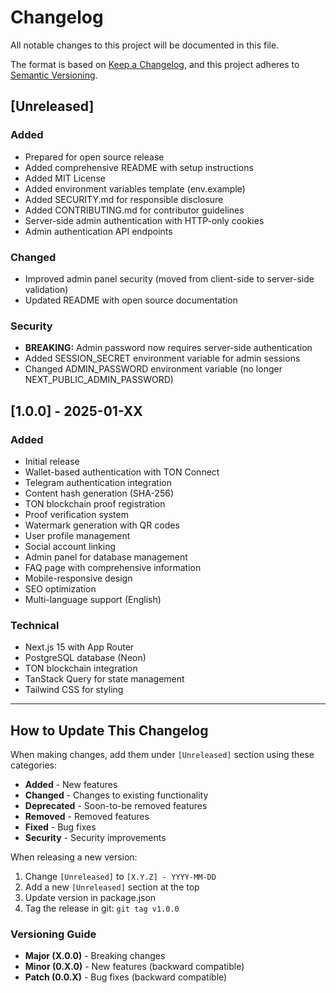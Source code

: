 # Changelog

All notable changes to this project will be documented in this file.

The format is based on [Keep a Changelog](https://keepachangelog.com/en/1.0.0/),
and this project adheres to [Semantic Versioning](https://semver.org/spec/v2.0.0.html).

## [Unreleased]

### Added
- Prepared for open source release
- Added comprehensive README with setup instructions
- Added MIT License
- Added environment variables template (env.example)
- Added SECURITY.md for responsible disclosure
- Added CONTRIBUTING.md for contributor guidelines
- Server-side admin authentication with HTTP-only cookies
- Admin authentication API endpoints

### Changed
- Improved admin panel security (moved from client-side to server-side validation)
- Updated README with open source documentation

### Security
- **BREAKING:** Admin password now requires server-side authentication
- Added SESSION_SECRET environment variable for admin sessions
- Changed ADMIN_PASSWORD environment variable (no longer NEXT_PUBLIC_ADMIN_PASSWORD)

## [1.0.0] - 2025-01-XX

### Added
- Initial release
- Wallet-based authentication with TON Connect
- Telegram authentication integration
- Content hash generation (SHA-256)
- TON blockchain proof registration
- Proof verification system
- Watermark generation with QR codes
- User profile management
- Social account linking
- Admin panel for database management
- FAQ page with comprehensive information
- Mobile-responsive design
- SEO optimization
- Multi-language support (English)

### Technical
- Next.js 15 with App Router
- PostgreSQL database (Neon)
- TON blockchain integration
- TanStack Query for state management
- Tailwind CSS for styling

---

## How to Update This Changelog

When making changes, add them under `[Unreleased]` section using these categories:

- **Added** - New features
- **Changed** - Changes to existing functionality
- **Deprecated** - Soon-to-be removed features
- **Removed** - Removed features
- **Fixed** - Bug fixes
- **Security** - Security improvements

When releasing a new version:
1. Change `[Unreleased]` to `[X.Y.Z] - YYYY-MM-DD`
2. Add a new `[Unreleased]` section at the top
3. Update version in package.json
4. Tag the release in git: `git tag v1.0.0`

### Versioning Guide

- **Major (X.0.0)** - Breaking changes
- **Minor (0.X.0)** - New features (backward compatible)
- **Patch (0.0.X)** - Bug fixes (backward compatible)

